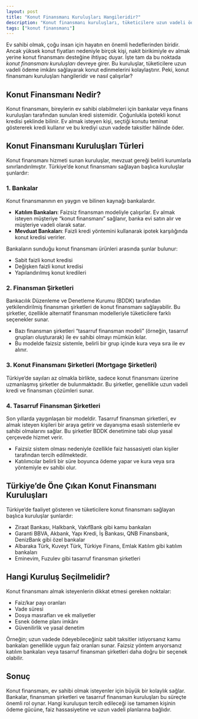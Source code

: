 ```yaml
---
layout: post
title: "Konut Finansmanı Kuruluşları Hangileridir?"
description: "Konut finansmanı kuruluşları, tüketicilere uzun vadeli ödeme imkânı sağlayarak konut edinmelerini kolaylaştırır."
tags: ["konut finansmanı"]
---
```


Ev sahibi olmak, çoğu insan için hayatın en önemli hedeflerinden biridir. Ancak yüksek konut fiyatları nedeniyle birçok kişi, nakit birikimiyle ev almak yerine konut finansmanı desteğine ihtiyaç duyar. İşte tam da bu noktada *konut finansmanı kuruluşları* devreye girer. Bu kuruluşlar, tüketicilere uzun vadeli ödeme imkânı sağlayarak konut edinmelerini kolaylaştırır. Peki, konut finansmanı kuruluşları hangileridir ve nasıl çalışırlar?

## Konut Finansmanı Nedir?

Konut finansmanı, bireylerin ev sahibi olabilmeleri için bankalar veya finans kuruluşları tarafından sunulan kredi sistemidir. Çoğunlukla ipotekli konut kredisi şeklinde bilinir. Ev almak isteyen kişi, seçtiği konutu teminat göstererek kredi kullanır ve bu krediyi uzun vadede taksitler hâlinde öder.

## Konut Finansmanı Kuruluşları Türleri

Konut finansmanı hizmeti sunan kuruluşlar, mevzuat gereği belirli kurumlarla sınırlandırılmıştır. Türkiye’de konut finansmanı sağlayan başlıca kuruluşlar şunlardır:

### 1. Bankalar

Konut finansmanının en yaygın ve bilinen kaynağı bankalardır.

- **Katılım Bankaları**: Faizsiz finansman modeliyle çalışırlar. Ev almak isteyen müşteriye “konut finansmanı” sağlanır, banka evi satın alır ve müşteriye vadeli olarak satar.
- **Mevduat Bankaları**: Faizli kredi yöntemini kullanarak ipotek karşılığında konut kredisi verirler.

Bankaların sunduğu konut finansmanı ürünleri arasında şunlar bulunur:

- Sabit faizli konut kredisi
- Değişken faizli konut kredisi
- Yapılandırılmış konut kredileri

### 2. Finansman Şirketleri

Bankacılık Düzenleme ve Denetleme Kurumu (BDDK) tarafından yetkilendirilmiş finansman şirketleri de konut finansmanı sağlayabilir. Bu şirketler, özellikle alternatif finansman modelleriyle tüketicilere farklı seçenekler sunar.

- Bazı finansman şirketleri “tasarruf finansman modeli” (örneğin, tasarruf grupları oluşturarak) ile ev sahibi olmayı mümkün kılar.
- Bu modelde faizsiz sistemle, belirli bir grup içinde kura veya sıra ile ev alınır.

### 3. Konut Finansmanı Şirketleri (Mortgage Şirketleri)

Türkiye’de sayıları az olmakla birlikte, sadece konut finansmanı üzerine uzmanlaşmış şirketler de bulunmaktadır. Bu şirketler, genellikle uzun vadeli kredi ve finansman çözümleri sunar.

### 4. Tasarruf Finansman Şirketleri

Son yıllarda yaygınlaşan bir modeldir. Tasarruf finansman şirketleri, ev almak isteyen kişileri bir araya getirir ve dayanışma esaslı sistemlerle ev sahibi olmalarını sağlar. Bu şirketler BDDK denetimine tabi olup yasal çerçevede hizmet verir.

- Faizsiz sistem olması nedeniyle özellikle faiz hassasiyeti olan kişiler tarafından tercih edilmektedir.
- Katılımcılar belirli bir süre boyunca ödeme yapar ve kura veya sıra yöntemiyle ev sahibi olur.

## Türkiye’de Öne Çıkan Konut Finansmanı Kuruluşları

Türkiye’de faaliyet gösteren ve tüketicilere konut finansmanı sağlayan başlıca kuruluşlar şunlardır:

- Ziraat Bankası, Halkbank, VakıfBank gibi kamu bankaları
- Garanti BBVA, Akbank, Yapı Kredi, İş Bankası, QNB Finansbank, DenizBank gibi özel bankalar
- Albaraka Türk, Kuveyt Türk, Türkiye Finans, Emlak Katılım gibi katılım bankaları
- Eminevim, Fuzulev gibi tasarruf finansman şirketleri

## Hangi Kuruluş Seçilmelidir?

Konut finansmanı almak isteyenlerin dikkat etmesi gereken noktalar:

- Faiz/kar payı oranları
- Vade süresi
- Dosya masrafları ve ek maliyetler
- Esnek ödeme planı imkânı
- Güvenilirlik ve yasal denetim

Örneğin; uzun vadede ödeyebileceğiniz sabit taksitler istiyorsanız kamu bankaları genellikle uygun faiz oranları sunar. Faizsiz yöntem arıyorsanız katılım bankaları veya tasarruf finansman şirketleri daha doğru bir seçenek olabilir.

## Sonuç

Konut finansmanı, ev sahibi olmak isteyenler için büyük bir kolaylık sağlar. Bankalar, finansman şirketleri ve tasarruf finansman kuruluşları bu süreçte önemli rol oynar. Hangi kuruluşun tercih edileceği ise tamamen kişinin ödeme gücüne, faiz hassasiyetine ve uzun vadeli planlarına bağlıdır.